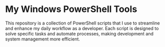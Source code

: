 # My Windows PowerShell Tools
This repository is a collection of PowerShell scripts that I use to streamline and enhance my daily workflow as a developer. Each script is designed to solve specific tasks and automate processes, making development and system management more efficient.
